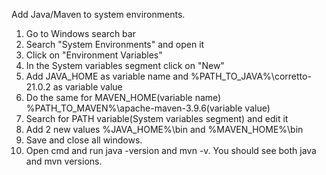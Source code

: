 
Add Java/Maven to system environments.
1. Go to Windows search bar
2. Search "System Environments" and open it
3. Click on "Environment Variables"
4. In the System variables segment click on "New"
5. Add JAVA_HOME as variable name and %PATH_TO_JAVA%\corretto-21.0.2 as variable value
6. Do the same for MAVEN_HOME(variable name) %PATH_TO_MAVEN%\apache-maven-3.9.6(variable value)
7. Search for PATH variable(System variables segment) and edit it
8. Add 2 new values %JAVA_HOME%\bin and %MAVEN_HOME%\bin
9. Save and close all windows.
10. Open cmd and run java -version and mvn -v. You should see both java and mvn versions.